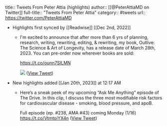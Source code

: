 title:: Tweets From Peter Attia (highlights)
author:: [[@PeterAttiaMD on Twitter]]
full-title:: "Tweets From Peter Attia"
category:: #tweets
url:: https://twitter.com/PeterAttiaMD

- Highlights first synced by [[Readwise]] [[Dec 2nd, 2022]]
	- I'm excited to announce that after more than 6 yrs of planning, research, writing, rewriting, editing, & rewriting, my book, Outlive: The Science & Art of Longevity, has a release date of March 28th, 2023. You can pre-order now wherever books are sold: 
	  
	  https://t.co/ounn7SILMN 
	  
	  ![](https://pbs.twimg.com/media/Fi6JPj2XEA0MV1g.jpg) ([View Tweet](https://twitter.com/PeterAttiaMD/status/1598365839123746831))
- New highlights added [[Jan 20th, 2023]] at 12:17 AM
	- Here’s a sneak peek of my upcoming “Ask Me Anything” episode of The Drive. In this clip, I discuss the three most modifiable risk factors for cardiovascular disease - smoking, blood pressure, and apoB.
	  
	  Full episode (ep. #238, AMA #43) coming Monday (1/16) https://t.co/VtmtoiYX4n ([View Tweet](https://twitter.com/PeterAttiaMD/status/1613949013090340892))